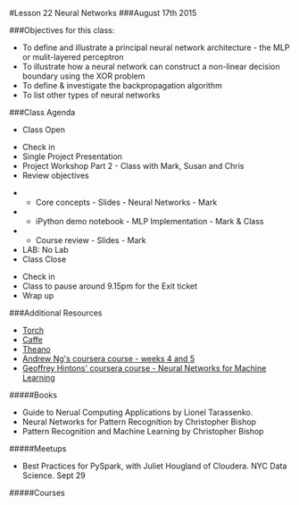 #Lesson 22 Neural Networks
###August 17th 2015

###Objectives for this class:
 * To define and illustrate a principal neural network architecture - the MLP or mulit-layered perceptron
 * To illustrate how a neural network can construct a non-linear decision boundary using the XOR problem
 * To define & investigate the backpropagation algorithm
 * To list other types of neural networks
 
###Class Agenda
 - Class Open
  * Check in 
  * Single Project Presentation 
  * Project Workshop Part 2 - Class with Mark, Susan and Chris
  * Review objectives
 - - Core concepts - Slides - Neural Networks - Mark
 - - iPython demo notebook - MLP Implementation - Mark & Class
 - - Course review - Slides - Mark
 - LAB: No Lab
 - Class Close
  * Check in
  * Class to pause around 9.15pm for the Exit ticket
  * Wrap up
 

###Additional Resources
 * [Torch](http://torch.ch/)
 * [Caffe](http://caffe.berkeleyvision.org/)
 * [Theano](http://deeplearning.net/software/theano/)
 * [Andrew Ng's coursera course - weeks 4 and 5](https://www.coursera.org/learn/machine-learning/home/info)
 * [Geoffrey Hintons' coursera course - Neural Networks for Machine Learning](https://www.coursera.org/course/neuralnets)

#####Books

* Guide to Nerual Computing Applications by Lionel Tarassenko.
* Neural Networks for Pattern Recognition by Christopher Bishop
* Pattern Recognition and Machine Learning by Christopher Bishop

#####Meetups

 * Best Practices for PySpark, with Juliet Hougland of Cloudera. NYC Data Science. Sept 29

#####Courses
